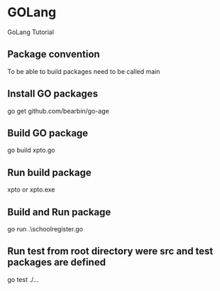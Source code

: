 # GOLang
GoLang Tutorial

## Package convention
To be able to build packages need to be called main

## Install GO packages
go get github.com/bearbin/go-age

## Build GO package
go build xpto.go

## Run build package
xpto or xpto.exe

## Build and Run package
go run .\schoolregister.go

## Run test from root directory were src and test packages are defined
go test ./... 

